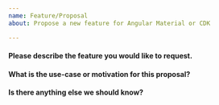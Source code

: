 ```yaml
---
name: Feature/Proposal
about: Propose a new feature for Angular Material or CDK

---
```


#### Please describe the feature you would like to request.


#### What is the use-case or motivation for this proposal?


#### Is there anything else we should know?
